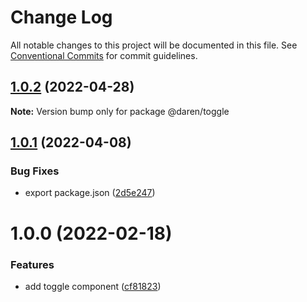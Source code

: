 # Change Log

All notable changes to this project will be documented in this file.
See [Conventional Commits](https://conventionalcommits.org) for commit guidelines.

## [1.0.2](https://github.com/darenmalfait/darenui/compare/@daren/toggle@1.0.1...@daren/toggle@1.0.2) (2022-04-28)

**Note:** Version bump only for package @daren/toggle





## [1.0.1](https://github.com/darenmalfait/darenui/compare/@daren/toggle@1.0.0...@daren/toggle@1.0.1) (2022-04-08)


### Bug Fixes

* export package.json ([2d5e247](https://github.com/darenmalfait/darenui/commit/2d5e24797a289b7507666bf67d954fc93be33d8f))





# 1.0.0 (2022-02-18)


### Features

* add toggle component ([cf81823](https://github.com/darenmalfait/darenui/commit/cf818230b8b1176d4655c41bf50fa5b2f9f0b78c))
